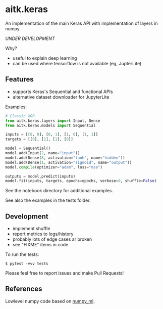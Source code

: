 aitk.keras
==========

An implementation of the main Keras API with implementation of layers
in numpy.

*UNDER DEVELOPMENT*

Why?

* useful to explain deep learning
* can be used where tensorflow is not available (eg, JupterLite)

## Features

* supports Keras's Sequential and functional APIs
* alternative dataset downloader for JupyterLite

Examples:

```python
# Classic XOR
from aitk.keras.layers import Input, Dense
from aitk.keras.models import Sequential

inputs = [[0, 0], [0, 1], [1, 0], [1, 1]]
targets = [[0], [1], [1], [0]]

model = Sequential()
model.add(Input(2, name="input"))
model.add(Dense(8, activation="tanh", name="hidden"))
model.add(Dense(1, activation="sigmoid", name="output"))
model.compile(optimizer="adam", loss="mse")

outputs = model.predict(inputs)
model.fit(inputs, targets, epochs=epochs, verbose=0, shuffle=False)
```

See the notebook directory for additional examples.

See also the examples in the tests folder.

## Development

* implement shuffle
* report metrics to logs/history
* probably lots of edge cases ar broken
* see "FIXME" items in code

To run the tests:

```
$ pytest -vvv tests
```

Please feel free to report issues and make Pull Requests!

## References

Lowlevel numpy code based on [numpy_ml](https://github.com/ddbourgin/numpy-ml).
